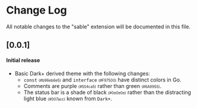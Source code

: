 # Change Log

All notable changes to the "sable" extension will be documented in this file.

## [0.0.1]

#### Initial release
* Basic Dark+ derived theme with the following changes:
  * ``const`` <small><small>(#b96eb6e5)</small></small> and ``interface`` <small><small>(#F97500)</small></small> have distinct colors in Go.
  * Comments are purple <small><small>(#554ca5)</small></small> rather than green <small><small>(#6A9955)</small></small>.
  * The status bar is a shade of black <small><small>(#0e0e0e)</small></small> rather than the distracting light
  blue <small><small>(#007acc)</small></small>  known from ``Dark+``.